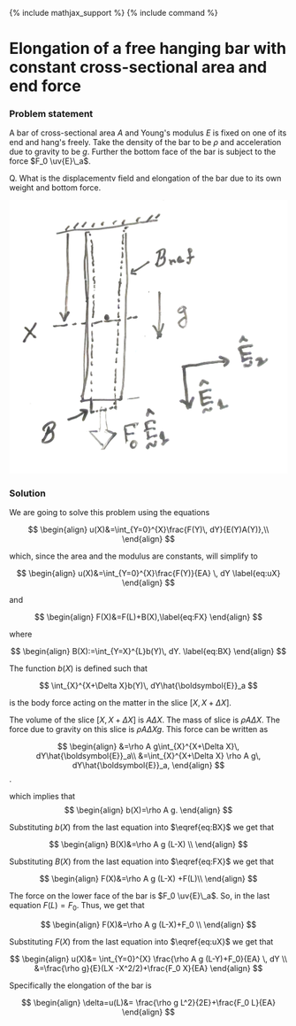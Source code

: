 {% include mathjax_support %}
{% include command %}

# Elongation of a free hanging bar with constant cross-sectional area and end force

### Problem statement

A bar of cross-sectional area $A$ and Young's modulus $E$ is fixed on one of its end and hang's freely. Take the density of the bar to be $\rho$ and acceleration due to gravity to be $g$. Further the bottom face of the bar is subject to the force $F_0 \uv{E}\_a$.

Q. What is the displacementv field and elongation of the bar due to its own weight and bottom force.  





![](2021-09-26-22-43-14.png)


<!-- ![](2021-09-26-21-46-42.png) -->
### Solution

We are going to solve this problem using the equations

$$
\begin{align}
u(X)&=\int_{Y=0}^{X}\frac{F(Y)\, dY}{E(Y)A(Y)},\\
\end{align}
$$

which, since the area and the modulus are constants, will simplify  to

$$
\begin{align}
u(X)&=\int_{Y=0}^{X}\frac{F(Y)}{EA} \, dY
\label{eq:uX}
\end{align}
$$

and 

$$
\begin{align}
F(X)&=F(L)+B(X),\label{eq:FX}
\end{align}
$$

where

$$
\begin{align}
B(X):=\int_{Y=X}^{L}b(Y)\, dY.
\label{eq:BX}
\end{align}
$$

The function $b(X)$ is defined such that 

$$
\int_{X}^{X+\Delta X}b(Y)\, dY\hat{\boldsymbol{E}}_a
$$

is the body force acting on the matter in the  slice $[X, X+\Delta X]$. 


The volume of the  slice $[X, X+\Delta X]$ is $A \Delta X$. The mass of slice is $\rho A \Delta X$. The force due to gravity on this slice  is $\rho A \Delta X g$. This force can be written as

$$
\begin{align}
&=\rho A g\int_{X}^{X+\Delta X}\, dY\hat{\boldsymbol{E}}_a\\
&=\int_{X}^{X+\Delta X}
\rho A g\, dY\hat{\boldsymbol{E}}_a,
\end{align}
$$. 

which implies that
$$
\begin{align}
b(X)=\rho A g.
\end{align}
$$


Substituting $b(X)$ from the last equation into $\eqref{eq:BX}$ we get that

$$
\begin{align}
B(X)&=\rho A g (L-X) \\
\end{align}
$$

Substituting $B(X)$ from the last equation into $\eqref{eq:FX}$ we get that

$$
\begin{align}
F(X)&=\rho A g (L-X) +F(L)\\
\end{align}
$$


The  force on the lower face of the  bar is $F_0 \uv{E}\_a$. So, in the last equation $F(L)=F_0$. Thus, we get that 

$$
\begin{align}
F(X)&=\rho A g (L-X)+F_0 \\
\end{align}
$$


Substituting $F(X)$ from the last equation into $\eqref{eq:uX}$ we get that

$$
\begin{align}
u(X)&=
\int_{Y=0}^{X}
\frac{\rho A g (L-Y)+F_0}{EA}
\, dY
\\
&=\frac{\rho g}{E}(LX -X^2/2)+\frac{F_0 X}{EA}
\end{align}
$$


Specifically the elongation of the bar is 

$$
\begin{align}
\delta=u(L)&=
\frac{\rho g L^2}{2E}+\frac{F_0 L}{EA}
\end{align}
$$


